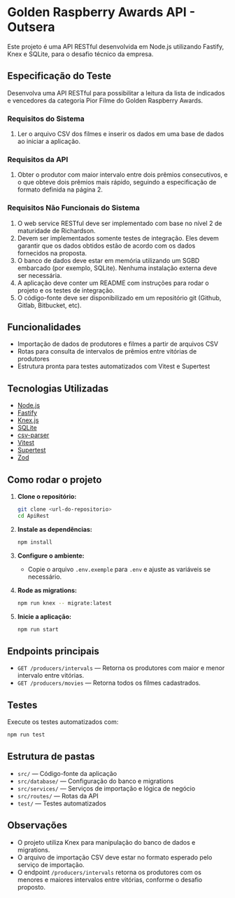 
# Golden Raspberry Awards API - Outsera

Este projeto é uma API RESTful desenvolvida em Node.js utilizando Fastify, Knex e SQLite, para o desafio técnico da empresa.

## Especificação do Teste
Desenvolva uma API RESTful para possibilitar a leitura da lista de indicados e vencedores da categoria Pior Filme do Golden Raspberry Awards.

### Requisitos do Sistema
1. Ler o arquivo CSV dos filmes e inserir os dados em uma base de dados ao iniciar a aplicação.

### Requisitos da API
1. Obter o produtor com maior intervalo entre dois prêmios consecutivos, e o que obteve dois prêmios mais rápido, seguindo a especificação de formato definida na página 2.

### Requisitos Não Funcionais do Sistema
1. O web service RESTful deve ser implementado com base no nível 2 de maturidade de Richardson.
2. Devem ser implementados somente testes de integração. Eles devem garantir que os dados obtidos estão de acordo com os dados fornecidos na proposta.
3. O banco de dados deve estar em memória utilizando um SGBD embarcado (por exemplo, SQLite). Nenhuma instalação externa deve ser necessária.
4. A aplicação deve conter um README com instruções para rodar o projeto e os testes de integração.
5. O código-fonte deve ser disponibilizado em um repositório git (Github, Gitlab, Bitbucket, etc).

## Funcionalidades
- Importação de dados de produtores e filmes a partir de arquivos CSV
- Rotas para consulta de intervalos de prêmios entre vitórias de produtores
- Estrutura pronta para testes automatizados com Vitest e Supertest

## Tecnologias Utilizadas
- [Node.js](https://nodejs.org/)
- [Fastify](https://www.fastify.io/)
- [Knex.js](http://knexjs.org/)
- [SQLite](https://www.sqlite.org/)
- [csv-parser](https://www.npmjs.com/package/csv-parser)
- [Vitest](https://vitest.dev/)
- [Supertest](https://github.com/visionmedia/supertest)
- [Zod](https://zod.dev/)

## Como rodar o projeto

1. **Clone o repositório:**
   ```bash
   git clone <url-do-repositorio>
   cd ApiRest
   ```

2. **Instale as dependências:**
   ```bash
   npm install
   ```

3. **Configure o ambiente:**
   - Copie o arquivo `.env.exemple` para `.env` e ajuste as variáveis se necessário.

4. **Rode as migrations:**
   ```bash
   npm run knex -- migrate:latest
   ```

5. **Inicie a aplicação:**
   ```bash
   npm run start
   ```

## Endpoints principais

- `GET /producers/intervals` — Retorna os produtores com maior e menor intervalo entre vitórias.
- `GET /producers/movies` — Retorna todos os filmes cadastrados.

## Testes

Execute os testes automatizados com:
```bash
npm run test
```

## Estrutura de pastas
- `src/` — Código-fonte da aplicação
- `src/database/` — Configuração do banco e migrations
- `src/services/` — Serviços de importação e lógica de negócio
- `src/routes/` — Rotas da API
- `test/` — Testes automatizados

## Observações
- O projeto utiliza Knex para manipulação do banco de dados e migrations.
- O arquivo de importação CSV deve estar no formato esperado pelo serviço de importação.
- O endpoint `/producers/intervals` retorna os produtores com os menores e maiores intervalos entre vitórias, conforme o desafio proposto.


